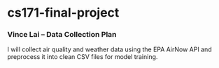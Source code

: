 # cs171-final-project

### Vince Lai – Data Collection Plan
I will collect air quality and weather data using the EPA AirNow API and preprocess it into clean CSV files for model training.
